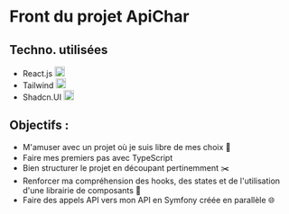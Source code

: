 # Front du projet ApiChar

## Techno. utilisées
- React.js <img src="https://icongr.am/devicon/react-original.svg?size=128&color=currentColor" width="18">
- Tailwind <img src="https://encrypted-tbn0.gstatic.com/images?q=tbn:ANd9GcQNhoXisDruJMDAq3Ltd-wuaMW2lGxck9wAKw&sr" width="18">
- Shadcn.UI <img src="https://ui.shadcn.com/apple-touch-icon.png" width="18">

## Objectifs : 
- M'amuser avec un projet où je suis libre de mes choix :dancer: 
- Faire mes premiers pas avec TypeScript <img src="https://icongr.am/devicon/typescript-plain.svg?size=128&color=currentColor" width="16">
- Bien structurer le projet en découpant pertinemment :scissors:
- Renforcer ma compréhension des hooks, des states et de l'utilisation d'une librairie de composants :flashlight:
- Faire des appels API vers mon API en Symfony créée en parallèle :globe_with_meridians:
